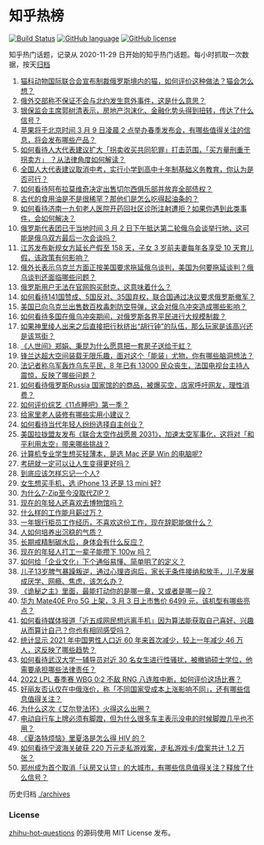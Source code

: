 # 知乎热榜
[![Build Status](https://github.com/ToWeLong/zhihu-hot-questions/workflows/CI/badge.svg)](https://github.com/ToWeLong/zhihu-hot-questions/actions)
[![GitHub language](https://img.shields.io/badge/language-golang-orange.svg)](https://golang.org/)
[![GitHub license](https://img.shields.io/github/license/ToWeLong/zhihu-hot-questions)](https://github.com/ToWeLong/zhihu-hot-questions/blob/main/LICENSE)

知乎热门话题，记录从 2020-11-29 日开始的知乎热门话题。每小时抓取一次数据，按天[归档](./archives)

<!-- BEGIN -->

1. [猫科动物国际联合会宣布制裁俄罗斯境内的猫，如何评价这种做法？猫会怎么想？](https://www.zhihu.com/question/519591337)
1. [俄外交部称不保证不会与北约发生意外事件，这是什么意思？](https://www.zhihu.com/question/519664810)
1. [银保监会主席郭树清表示，房地产泡沫化、金融化势头得到扭转，传达了什么信号？](https://www.zhihu.com/question/519615042)
1. [苹果将于北京时间 3 月 9 日凌晨 2 点举办春季发布会，有哪些值得关注的信息，将会发布哪些产品？](https://www.zhihu.com/question/519718832)
1. [如何看待人大代表建议扩大「拐卖收买共同犯罪」打击范围，「买方量刑重于拐卖方」 ？从法律角度如何解读？](https://www.zhihu.com/question/519555118)
1. [全国人大代表建议取消中考，实行小学到高中十年制基础义务教育，你认为是否可行？](https://www.zhihu.com/question/519615945)
1. [如何看待阿布拉莫维奇决定出售切尔西俱乐部并放弃全部债权？](https://www.zhihu.com/question/519727230)
1. [古代的食用油是不是很稀罕？那他们是怎么吃得起油条的？](https://www.zhihu.com/question/508694145)
1. [如何看待济南一九旬老人医院开药回社区诊所注射遭拒？如果你遇到此类事件，会如何解决？](https://www.zhihu.com/question/519430506)
1. [俄罗斯代表团已于当地时间 3 月 2 日下午抵达第二轮俄乌会谈举行地，这可能是俄乌双方最后一次会谈吗？](https://www.zhihu.com/question/519732360)
1. [江苏发布新规女方延长产假至 158 天，子女 3 岁前夫妻每年各享受 10 天育儿假，该政策有何影响？](https://www.zhihu.com/question/519411810)
1. [俄外长表示乌克兰方面正按美国要求拖延俄乌谈判，美国为何要拖延谈判？俄乌谈判还面临哪些问题？](https://www.zhihu.com/question/519635950)
1. [俄罗斯用户无法在官网购买耐克，这意味着什么？](https://www.zhihu.com/question/519583869)
1. [如何看待141国赞成、5国反对、35国弃权，联合国通过决议要求俄罗斯撤军？](https://www.zhihu.com/question/519727437)
1. [美国已向乌克兰出售数百枚毒刺防空导弹，这会对俄乌冲突造成哪些影响？](https://www.zhihu.com/question/519741784)
1. [如何看待多国在俄乌冲突期间，对俄罗斯各界平民进行大规模制裁？](https://www.zhihu.com/question/519674401)
1. [如果神里绫人出来之后直接把行秋挤出“胡行钟”的队伍，那么玩家是该高兴还是该骂街？](https://www.zhihu.com/question/519490971)
1. [《人世间》郑娟、秉昆为什么愿意把一套房子送给于虹？](https://www.zhihu.com/question/519291859)
1. [锋兰达超大空间装载无限乐趣，面对这个「能装」尤物，你有哪些脑洞想法？](https://www.zhihu.com/question/519546166)
1. [法记者称乌军轰炸乌东平民，8 年已有 13000 民众丧生，法国电视台主持人震惊，反映了哪些问题？](https://www.zhihu.com/question/519609549)
1. [如何看待俄罗斯Russia 国家馆的的商品，被爆买空，店家呼吁网友，理性消费？](https://www.zhihu.com/question/519686570)
1. [如何评价综艺《11点睡吧》第一季？](https://www.zhihu.com/question/519649377)
1. [给家里老人装修有哪些实用小建议？](https://www.zhihu.com/question/372206576)
1. [如何看待当代年轻人纷纷选择自主创业？](https://www.zhihu.com/question/519632613)
1. [美国拉拢盟友发布《联合太空作战愿景 2031》，加速太空军事化，这将对「和平利用太空」带来哪些挑战？](https://www.zhihu.com/question/519643526)
1. [计算机专业学生想买轻薄本，是选 Mac 还是 Win 的电脑呢?](https://www.zhihu.com/question/519312400)
1. [考研就一定可以让人生变得更好吗？](https://www.zhihu.com/question/518958326)
1. [到底应该怎样忘记一个人?](https://www.zhihu.com/question/519654193)
1. [女生想买手机，选 iPhone 13 还是 13 mini 好?](https://www.zhihu.com/question/519502372)
1. [为什么7-Zip至今没取代ZIP？](https://www.zhihu.com/question/61923557)
1. [现在的年轻人还喜欢去博物馆吗？](https://www.zhihu.com/question/515557896)
1. [什么样的工作能月薪过万？](https://www.zhihu.com/question/519090422)
1. [一年银行柜员工作经历，不喜欢这份工作，现在辞职能做什么？](https://www.zhihu.com/question/519096204)
1. [人如何培养出沉稳的气质？](https://www.zhihu.com/question/436943865)
1. [长期戒精制碳水后，身体会有什么反应？](https://www.zhihu.com/question/368157736)
1. [现在的年轻人打工一辈子能攒下 100w 吗？](https://www.zhihu.com/question/518400012)
1. [如何给「企业文化」下个通俗易懂、简单明了的定义？](https://www.zhihu.com/question/517619676)
1. [儿子13岁脾气暴躁叛逆，通过心理咨询后，家长无条件接纳和放手，儿子发展成厌学、网瘾、焦虑，该怎么办？](https://www.zhihu.com/question/505633805)
1. [《诡秘之主》里面，最能打动你的是哪一章，又或者是哪一段？](https://www.zhihu.com/question/509410155)
1. [华为 Mate40E Pro 5G 上架，3 月 3 日上市售价 6499 元，该机型有哪些亮点？](https://www.zhihu.com/question/519177128)
1. [如何看待媒体报道「近五成网民想远离手机」因为算法能获取自己喜好、兴趣从而算计自己？你也有相同感受吗？](https://www.zhihu.com/question/519198540)
1. [统计显示 2021 年中国男性人口近 60 年来首次减少，较上一年减少 46 万人，这反映了哪些趋势？](https://www.zhihu.com/question/519235733)
1. [如何看待武汉大学一辅导员对近 30 名女生进行性骚扰，被撤销硕士学位，他需要承担哪些法律责任？](https://www.zhihu.com/question/519487271)
1. [2022 LPL 春季赛 WBG 0:2 不敌 RNG 八连胜中断，如何评价这场比赛？](https://www.zhihu.com/question/519637848)
1. [好丽友否认仅在中俄涨价，称「不同国家受成本上涨影响不同」，还有哪些信息值得关注？](https://www.zhihu.com/question/519538913)
1. [为什么这次《艾尔登法环》火得这么出圈？](https://www.zhihu.com/question/519340029)
1. [电动自行车上牌必须有脚蹬，但为什么很多车主表示没电的时候脚蹬几乎也不用？](https://www.zhihu.com/question/467823779)
1. [《夏洛特烦恼》里夏洛是怎么得 HIV 的？](https://www.zhihu.com/question/36241063)
1. [如何看待宁波海关破获 220 万元走私游戏案，走私游戏卡/盘案共计 1.2 万张？](https://www.zhihu.com/question/519466752)
1. [郑州成为首个取消「认房又认贷」的大城市，有哪些信息值得关注？释放了什么信号？](https://www.zhihu.com/question/519451799)

<!-- END -->

历史归档 [./archives](./archives)


### License
[zhihu-hot-questions](https://github.com/towelong/zhihu-hot-questions) 的源码使用 MIT License 发布。